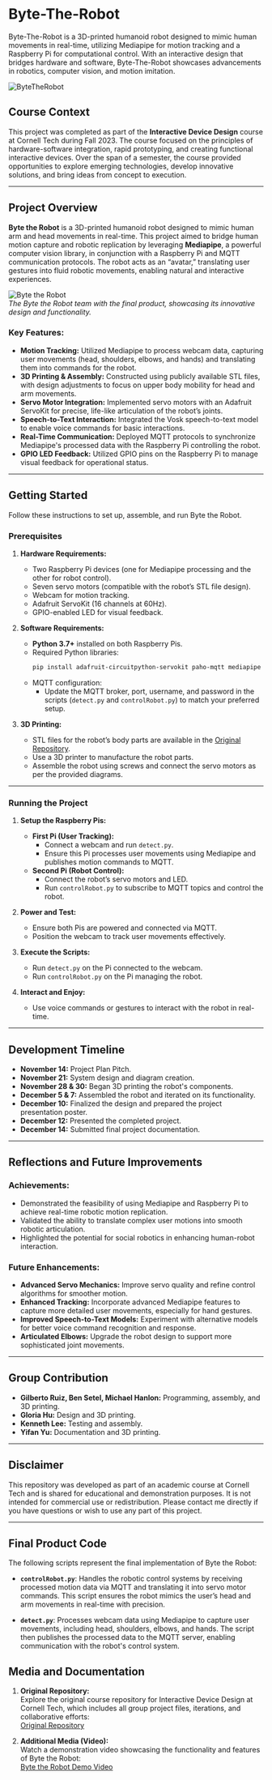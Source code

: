# Byte-The-Robot
Byte-The-Robot is a 3D-printed humanoid robot designed to mimic human movements in real-time, utilizing Mediapipe for motion tracking and a Raspberry Pi for computational control. With an interactive design that bridges hardware and software, Byte-The-Robot showcases advancements in robotics, computer vision, and motion imitation.

![ByteTheRobot](media/ByteTheRobot.jpg)

## Course Context  
This project was completed as part of the **Interactive Device Design** course at Cornell Tech during Fall 2023. The course focused on the principles of hardware-software integration, rapid prototyping, and creating functional interactive devices. Over the span of a semester, the course provided opportunities to explore emerging technologies, develop innovative solutions, and bring ideas from concept to execution.

---

## Project Overview  
**Byte the Robot** is a 3D-printed humanoid robot designed to mimic human arm and head movements in real-time. This project aimed to bridge human motion capture and robotic replication by leveraging **Mediapipe**, a powerful computer vision library, in conjunction with a Raspberry Pi and MQTT communication protocols. The robot acts as an “avatar,” translating user gestures into fluid robotic movements, enabling natural and interactive experiences.

![Byte the Robot](media/ByteTheRobotPic.jpg)  
*The Byte the Robot team with the final product, showcasing its innovative design and functionality.*

### Key Features:  
- **Motion Tracking:** Utilized Mediapipe to process webcam data, capturing user movements (head, shoulders, elbows, and hands) and translating them into commands for the robot.  
- **3D Printing & Assembly:** Constructed using publicly available STL files, with design adjustments to focus on upper body mobility for head and arm movements.  
- **Servo Motor Integration:** Implemented servo motors with an Adafruit ServoKit for precise, life-like articulation of the robot’s joints.  
- **Speech-to-Text Interaction:** Integrated the Vosk speech-to-text model to enable voice commands for basic interactions.  
- **Real-Time Communication:** Deployed MQTT protocols to synchronize Mediapipe's processed data with the Raspberry Pi controlling the robot.  
- **GPIO LED Feedback:** Utilized GPIO pins on the Raspberry Pi to manage visual feedback for operational status.

---

## Getting Started  
Follow these instructions to set up, assemble, and run Byte the Robot.

### Prerequisites  
1. **Hardware Requirements:**  
   - Two Raspberry Pi devices (one for Mediapipe processing and the other for robot control).  
   - Seven servo motors (compatible with the robot’s STL file design).  
   - Webcam for motion tracking.  
   - Adafruit ServoKit (16 channels at 60Hz).  
   - GPIO-enabled LED for visual feedback.

2. **Software Requirements:**  
   - **Python 3.7+** installed on both Raspberry Pis.  
   - Required Python libraries:  
     ```bash
     pip install adafruit-circuitpython-servokit paho-mqtt mediapipe sounddevice vosk
     ```
   - MQTT configuration:  
     - Update the MQTT broker, port, username, and password in the scripts (`detect.py` and `controlRobot.py`) to match your preferred setup.  

3. **3D Printing:**  
   - STL files for the robot’s body parts are available in the [Original Repository](https://github.com/Ruiznogueras05CT/Interactive-Lab-Hub/tree/Fall2023/Final%20Project).  
   - Use a 3D printer to manufacture the robot parts.  
   - Assemble the robot using screws and connect the servo motors as per the provided diagrams.

---

### Running the Project  
1. **Setup the Raspberry Pis:**  
   - **First Pi (User Tracking):**  
     - Connect a webcam and run `detect.py`.  
     - Ensure this Pi processes user movements using Mediapipe and publishes motion commands to MQTT.  
   - **Second Pi (Robot Control):**  
     - Connect the robot’s servo motors and LED.  
     - Run `controlRobot.py` to subscribe to MQTT topics and control the robot.

2. **Power and Test:**  
   - Ensure both Pis are powered and connected via MQTT.  
   - Position the webcam to track user movements effectively.

3. **Execute the Scripts:**  
   - Run `detect.py` on the Pi connected to the webcam.  
   - Run `controlRobot.py` on the Pi managing the robot.

4. **Interact and Enjoy:**  
   - Use voice commands or gestures to interact with the robot in real-time.  

---

## Development Timeline  
- **November 14:** Project Plan Pitch.  
- **November 21:** System design and diagram creation.  
- **November 28 & 30:** Began 3D printing the robot's components.  
- **December 5 & 7:** Assembled the robot and iterated on its functionality.  
- **December 10:** Finalized the design and prepared the project presentation poster.  
- **December 12:** Presented the completed project.  
- **December 14:** Submitted final project documentation.  

---

## Reflections and Future Improvements  
### Achievements:  
- Demonstrated the feasibility of using Mediapipe and Raspberry Pi to achieve real-time robotic motion replication.  
- Validated the ability to translate complex user motions into smooth robotic articulation.  
- Highlighted the potential for social robotics in enhancing human-robot interaction.  

### Future Enhancements:  
- **Advanced Servo Mechanics:** Improve servo quality and refine control algorithms for smoother motion.  
- **Enhanced Tracking:** Incorporate advanced Mediapipe features to capture more detailed user movements, especially for hand gestures.  
- **Improved Speech-to-Text Models:** Experiment with alternative models for better voice command recognition and response.  
- **Articulated Elbows:** Upgrade the robot design to support more sophisticated joint movements.  

---

## Group Contribution  
- **Gilberto Ruiz, Ben Setel, Michael Hanlon:** Programming, assembly, and 3D printing.  
- **Gloria Hu:** Design and 3D printing.  
- **Kenneth Lee:** Testing and assembly.  
- **Yifan Yu:** Documentation and 3D printing.  

---

## Disclaimer  
This repository was developed as part of an academic course at Cornell Tech and is shared for educational and demonstration purposes. It is not intended for commercial use or redistribution. Please contact me directly if you have questions or wish to use any part of this project.

---

## Final Product Code

The following scripts represent the final implementation of Byte the Robot:

- **`controlRobot.py`**: Handles the robotic control systems by receiving processed motion data via MQTT and translating it into servo motor commands. This script ensures the robot mimics the user’s head and arm movements in real-time with precision.

- **`detect.py`**: Processes webcam data using Mediapipe to capture user movements, including head, shoulders, elbows, and hands. The script then publishes the processed data to the MQTT server, enabling communication with the robot's control system.


## Media and Documentation

1. **Original Repository:**  
   Explore the original course repository for Interactive Device Design at Cornell Tech, which includes all group project files, iterations, and collaborative efforts:  
   [Original Repository](https://github.com/Ruiznogueras05CT/Interactive-Lab-Hub/tree/Fall2023/Final%20Project)  

2. **Additional Media (Video):**  
   Watch a demonstration video showcasing the functionality and features of Byte the Robot:  
   [Byte the Robot Demo Video](https://drive.google.com/file/d/1-GGnieB91tHJyQQbQX1yrb3Hj7tQHQkH/view?usp=sharing)  
 
